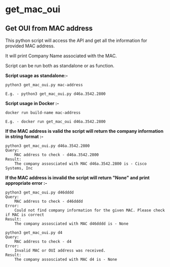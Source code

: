 # get_mac_oui
## Get OUI from MAC address

This python script will access the API and get all the information for provided MAC address.

It will print Company Name associated with the MAC.

Script can be run both as standalone or as function. 

**Script usage as standalone:-**
```
python3 get_mac_oui.py mac-address

E.g. - python3 get_mac_oui.py d46a.3542.2800
````

**Script usage in Docker :-**
```
docker run build-name mac-address 

E.g. - docker run get_mac_oui d46a.3542.2800
````

**If the MAC address is valid the script will return the company information in string format :-**

```
python3 get_mac_oui.py d46a.3542.2800
Query:
	MAC address to check - d46a.3542.2800
Result:
	The company assosciated with MAC d46a.3542.2800 is - Cisco Systems, Inc
```

**If the MAC address is invalid the script will return "None" and print appropriate error :-**

```
python3 get_mac_oui.py d46dddd
Query:
	MAC address to check - d46dddd
Error:
	Could not find company information for the given MAC. Please check if MAC is correct
Result:
	The company assosciated with MAC d46dddd is - None
```

```
python3 get_mac_oui.py d4
Query:
	MAC address to check - d4
Error:
	Invalid MAC or OUI address was received.
Result:
	The company assosciated with MAC d4 is - None
```
